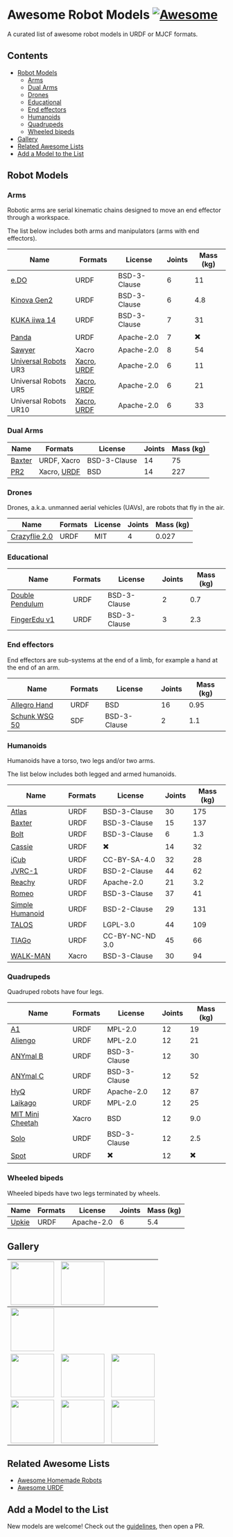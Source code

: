 # Awesome Robot Models [![Awesome](https://awesome.re/badge.svg)](https://awesome.re)

A curated list of awesome robot models in URDF or MJCF formats.

## Contents

* [Robot Models](#robot-models)
    * [Arms](#arms)
    * [Dual Arms](#dual-arms)
    * [Drones](#drones)
    * [Educational](#educational)
    * [End effectors](#end-effectors)
    * [Humanoids](#humanoids)
    * [Quadrupeds](#quadrupeds)
    * [Wheeled bipeds](#wheeled-bipeds)
* [Gallery](#gallery)
* [Related Awesome Lists](#related-awesome-lists)
* [Add a Model to the List](#add-a-model-to-the-list)

## Robot Models

### Arms

Robotic arms are serial kinematic chains designed to move an end effector through a workspace.

The list below includes both arms and manipulators (arms with end effectors).

| Name | Formats | License | Joints | Mass (kg) |
|------|---------|---------|--------|-----------|
| [e.DO](https://github.com/Comau/eDO_description) | URDF | BSD-3-Clause | 6 | 11 |
| [Kinova Gen2](https://github.com/Gepetto/example-robot-data/tree/master/robots/kinova_description) | URDF | BSD-3-Clause | 6 | 4.8 |
| [KUKA iiwa 14](https://github.com/RobotLocomotion/drake/tree/master/manipulation/models/iiwa_description) | URDF | BSD-3-Clause | 7 | 31 |
| [Panda](https://github.com/Gepetto/example-robot-data/tree/master/robots/panda_description) | URDF | Apache-2.0 | 7 | ✖️ |
| [Sawyer](https://github.com/RethinkRobotics/sawyer_robot/tree/master/sawyer_description) | Xacro | Apache-2.0 | 8 | 54 |
| [Universal Robots](https://github.com/ros-industrial/universal_robot/tree/kinetic-devel/ur_description) UR3 | [Xacro](https://github.com/ros-industrial/universal_robot/blob/kinetic-devel/ur_description/urdf/ur3_robot.urdf.xacro), [URDF](https://github.com/Gepetto/example-robot-data/blob/master/robots/ur_description/urdf/ur3_robot.urdf) | Apache-2.0 | 6 | 11 |
| Universal Robots UR5 | [Xacro](https://github.com/ros-industrial/universal_robot/blob/kinetic-devel/ur_description/urdf/ur5_robot.urdf.xacro), [URDF](https://github.com/Gepetto/example-robot-data/blob/master/robots/ur_description/urdf/ur5_robot.urdf) | Apache-2.0 | 6 | 21 |
| Universal Robots UR10 | [Xacro](https://github.com/ros-industrial/universal_robot/blob/kinetic-devel/ur_description/urdf/ur10_robot.urdf.xacro), [URDF](https://github.com/Gepetto/example-robot-data/blob/master/robots/ur_description/urdf/ur10_robot.urdf) | Apache-2.0 | 6 | 33 |

### Dual Arms

| Name | Formats | License | Joints | Mass (kg) |
|------|---------|---------|--------|-----------|
| [Baxter](https://github.com/RethinkRobotics/baxter_common/tree/master/baxter_description) | URDF, Xacro | BSD-3-Clause | 14 | 75 |
| [PR2](https://github.com/PR2/pr2_common/tree/melodic-devel/pr2_description) | Xacro, [URDF](https://github.com/RobotLocomotion/drake) | BSD | 14 | 227 |

### Drones

Drones, a.k.a. unmanned aerial vehicles (UAVs), are robots that fly in the air.

| Name | Formats | License | Joints | Mass (kg) |
|------|---------|---------|--------|-----------|
| [Crazyflie 2.0](https://github.com/utiasDSL/gym-pybullet-drones/tree/master/gym_pybullet_drones/assets) | URDF | MIT | 4 | 0.027 |

### Educational

| Name | Formats | License | Joints | Mass (kg) |
|------|---------|---------|--------|-----------|
| [Double Pendulum](https://github.com/Gepetto/example-robot-data/tree/master/robots/double_pendulum_description) | URDF | BSD-3-Clause | 2 | 0.7 |
| [FingerEdu v1](https://github.com/Gepetto/example-robot-data/tree/master/robots/finger_edu_description) | URDF | BSD-3-Clause | 3 | 2.3 |

### End effectors

End effectors are sub-systems at the end of a limb, for example a hand at the end of an arm.

| Name | Formats | License | Joints | Mass (kg) |
|------|---------|---------|--------|-----------|
| [Allegro Hand](https://github.com/RobotLocomotion/drake/tree/master/manipulation/models/allegro_hand_description)  | URDF | BSD | 16 | 0.95 |
| [Schunk WSG 50](https://github.com/RobotLocomotion/drake/tree/master/manipulation/models/wsg_50_description) | SDF | BSD-3-Clause | 2 | 1.1 |

### Humanoids

Humanoids have a torso, two legs and/or two arms.

The list below includes both legged and armed humanoids.

| Name | Formats | License | Joints | Mass (kg) |
|------|---------|---------|--------|-----------|
| [Atlas](https://github.com/RobotLocomotion/drake/tree/master/examples/atlas) | URDF | BSD-3-Clause | 30 | 175 |
| [Baxter](https://github.com/RethinkRobotics/baxter_common/tree/master/baxter_description) | URDF | BSD-3-Clause | 15 | 137 |
| [Bolt](https://github.com/Gepetto/example-robot-data/tree/master/robots/bolt_description) | URDF | BSD-3-Clause | 6 | 1.3 |
| [Cassie](https://github.com/UMich-BipedLab/cassie_description) | URDF | ✖️ | 14 | 32 |
| [iCub](https://github.com/Gepetto/example-robot-data/tree/master/robots/icub_description) | URDF | CC-BY-SA-4.0 | 32 | 28 |
| [JVRC-1](https://github.com/stephane-caron/jvrc_description) | URDF | BSD-2-Clause | 44 | 62 |
| [Reachy](https://github.com/aubrune/reachy_description) | URDF | Apache-2.0 | 21 | 3.2 |
| [Romeo](https://github.com/ros-aldebaran/romeo_robot/tree/master/romeo_description) | URDF | BSD-3-Clause | 37 | 41 |
| [Simple Humanoid](https://github.com/laas/simple_humanoid_description) | URDF | BSD-2-Clause | 29 | 131 |
| [TALOS](https://github.com/stack-of-tasks/talos-data) | URDF | LGPL-3.0 | 44 | 109 |
| [TIAGo](https://github.com/Gepetto/example-robot-data/tree/master/robots/tiago_description) | URDF | CC-BY-NC-ND 3.0 | 45 | 66 |
| [WALK-MAN](https://github.com/ADVRHumanoids/iit-walkman-ros-pkg/tree/master/walkman_urdf) | Xacro | BSD-3-Clause | 30 | 94 |

### Quadrupeds

Quadruped robots have four legs.

| Name | Formats | License | Joints | Mass (kg) |
|------|---------|---------|--------|-----------|
| [A1](https://github.com/unitreerobotics/unitree_ros/tree/master/robots/a1_description) | URDF | MPL-2.0 | 12 | 19 |
| [Aliengo](https://github.com/unitreerobotics/unitree_ros/tree/master/robots/aliengo_description) | URDF | MPL-2.0 | 12 | 21 |
| [ANYmal B](https://github.com/ANYbotics/anymal_b_simple_description) | URDF | BSD-3-Clause | 12 | 30 |
| [ANYmal C](https://github.com/ANYbotics/anymal_c_simple_description) | URDF | BSD-3-Clause | 12 | 52 |
| [HyQ](https://github.com/Gepetto/example-robot-data/tree/master/robots/hyq_description) | URDF | Apache-2.0 | 12 | 87 |
| [Laikago](https://github.com/unitreerobotics/unitree_ros/tree/master/robots/laikago_description) | URDF | MPL-2.0 | 12 | 25 |
| [MIT Mini Cheetah](https://github.com/graiola/wolf_descriptions/tree/master/minicheetah_description) | Xacro | BSD | 12 | 9.0 |
| [Solo](https://github.com/Gepetto/example-robot-data/tree/master/robots/solo_description) | URDF | BSD-3-Clause | 12 | 2.5 |
| [Spot](https://github.com/clearpathrobotics/spot_ros/tree/master/spot_description) | URDF | ✖️ | 12 | ✖️ |

### Wheeled bipeds

Wheeled bipeds have two legs terminated by wheels.

| Name | Formats | License | Joints | Mass (kg) |
|------|---------|---------|--------|-----------|
| [Upkie](https://github.com/tasts-robots/upkie_description) | URDF | Apache-2.0 | 6 | 5.4 |

## Gallery

| <a href="https://github.com/Comau/eDO_description"><img src="https://user-images.githubusercontent.com/1189580/186620995-72a1bf23-5b01-43a8-a259-b0554b104bde.png" width=100></a> | <a href="https://github.com/Gepetto/example-robot-data/tree/master/robots/ur_description"><img src="https://user-images.githubusercontent.com/1189580/186625328-0a90663e-8250-4558-a621-b87c69513d06.png" width=100></a> | |
|--|--|--|
| <a href="https://github.com/utiasDSL/gym-pybullet-drones/tree/master/gym_pybullet_drones/assets"><img src="https://user-images.githubusercontent.com/1189580/184339424-e392b662-3191-4a9a-83fd-d3ad1d0cc992.png" width=100></a> | | |
| <a href="https://github.com/Gepetto/example-robot-data/tree/master/robots/bolt_description"><img src="https://user-images.githubusercontent.com/1189580/172120044-9f3fc7fb-7082-4b81-b3f4-a10b4d5593b3.png" width=100></a> | <a href="https://github.com/stephane-caron/jvrc_description"><img src="https://user-images.githubusercontent.com/1189580/161763480-6b2941ad-db98-4f8e-8786-417eefda677e.png" width=100></a> | <a href="https://github.com/tasts-robots/upkie_description"><img src="https://user-images.githubusercontent.com/1189580/169592756-0d0f00a8-4adf-487c-a4fd-85a82b7f6ad1.png" width=100></a> | |
| <a href="https://github.com/ANYbotics/anymal_b_simple_description"><img src="https://user-images.githubusercontent.com/1189580/161755631-3e23d2a5-431f-4b2c-a740-fee92a38a0cd.png" width=100></a> | <a href="https://github.com/ANYbotics/anymal_c_simple_description"><img src="https://user-images.githubusercontent.com/1189580/161755668-75640c95-f6a9-405f-86bc-590a24ab4db6.png" width=100></a> | <a href="https://github.com/clearpathrobotics/spot_ros/tree/master/spot_description"><img src="https://user-images.githubusercontent.com/1189580/161756006-10e81cce-cd7b-4888-a384-4defc902621c.png" width=100></a> |

## Related Awesome Lists

* [Awesome Homemade Robots](https://github.com/tasts-robots/awesome-homemade-robots)
* [Awesome URDF](https://github.com/ami-iit/awesome-urdf)

## Add a Model to the List

New models are welcome! Check out the [guidelines](CONTRIBUTING.md), then open a PR.
